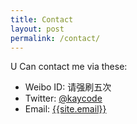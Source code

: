 ```yaml
---
title: Contact
layout: post
permalink: /contact/
---
```


U Can contact me via these:

- Weibo ID: 请强刷五次
- Twitter: [@kaycode](https://twitter.com/kaycode)
- Email: <a href="mailto:{{site.email}}">{{site.email}}</a>
